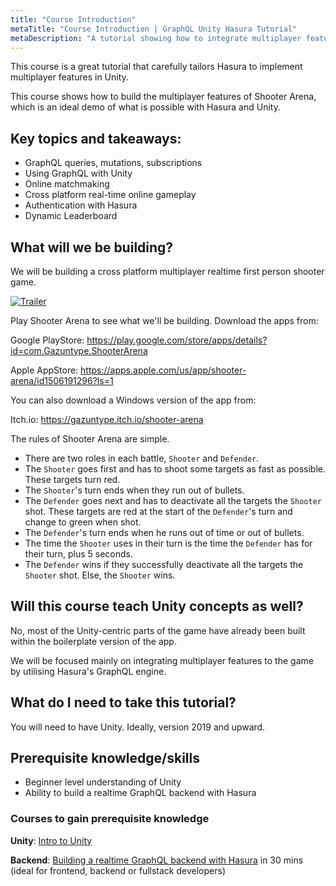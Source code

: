 ```yaml
---
title: "Course Introduction"
metaTitle: "Course Introduction | GraphQL Unity Hasura Tutorial"
metaDescription: "A tutorial showing how to integrate multiplayer features in Unity games using Hasura GraphQL"
---
```


This course is a great tutorial that carefully tailors Hasura to implement multiplayer features in Unity.

This course shows how to build the multiplayer features of Shooter Arena, which is an ideal demo of what is possible with Hasura and Unity. 

## Key topics and takeaways:
- GraphQL queries, mutations, subscriptions
- Using GraphQL with Unity
- Online matchmaking
- Cross platform real-time online gameplay
- Authentication with Hasura
- Dynamic Leaderboard 

## What will we be building?
We will be building a cross platform multiplayer realtime first person shooter game.

[![Trailer](https://graphql-engine-cdn.hasura.io/learn-hasura/assets/graphql-unity/matchmaking/trailer.png)](https://youtu.be/XO2RXRnmX-k)

Play Shooter Arena to see what we'll be building. Download the apps from:

Google PlayStore: https://play.google.com/store/apps/details?id=com.Gazuntype.ShooterArena

Apple AppStore: https://apps.apple.com/us/app/shooter-arena/id1506191296?ls=1

You can also download a Windows version of the app from:

Itch.io: https://gazuntype.itch.io/shooter-arena

The rules of Shooter Arena are simple. 

- There are two roles in each battle, `Shooter` and `Defender`.
- The `Shooter` goes first and has to shoot some targets as fast as possible. These targets turn red.
- The `Shooter`'s turn ends when they run out of bullets.
- The `Defender` goes next and has to deactivate all the targets the `Shooter` shot. These targets are red at the start of the `Defender`'s turn and change to green when shot.
- The `Defender`'s turn ends when he runs out of time or out of bullets.
- The time the `Shooter` uses in their turn is the time the `Defender` has for their turn, plus 5 seconds.
- The `Defender` wins if they successfully deactivate all the targets the `Shooter` shot. Else, the `Shooter` wins.

## Will this course teach Unity concepts as well?
No, most of the Unity-centric parts of the game have already been built within the boilerplate version of the app.

We will be focused mainly on integrating multiplayer features to the game by utilising Hasura's GraphQL engine.

## What do I need to take this tutorial?
You will need to have Unity. Ideally, version 2019 and upward. 

## Prerequisite knowledge/skills
- Beginner level understanding of Unity
- Ability to build a realtime GraphQL backend with Hasura

### Courses to gain prerequisite knowledge
**Unity**: [Intro to Unity](https://learn.unity.com/)

**Backend**: [Building a realtime GraphQL backend with Hasura](https://hasura.io/learn/graphql/hasura/introduction/) in 30 mins (ideal for frontend, backend or fullstack developers)
